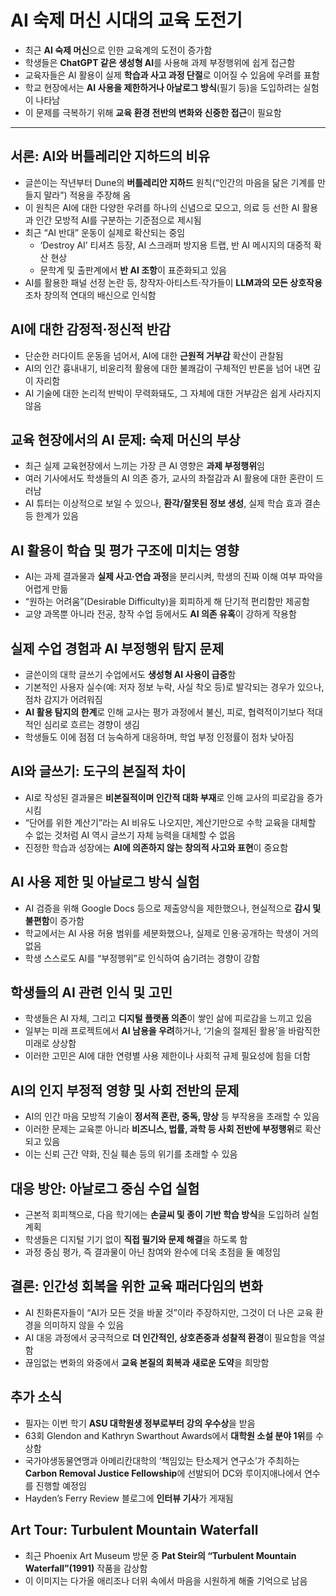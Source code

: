 # AI 숙제 머신 시대의 교육 도전기


* 최근 **AI 숙제 머신**으로 인한 교육계의 도전이 증가함
* 학생들은 **ChatGPT 같은 생성형 AI**를 사용해 과제 부정행위에 쉽게 접근함
* 교육자들은 AI 활용이 실제 **학습과 사고 과정 단절**로 이어질 수 있음에 우려를 표함
* 학교 현장에서는 **AI 사용을 제한하거나 아날로그 방식**(필기 등)을 도입하려는 실험이 나타남
* 이 문제를 극복하기 위해 **교육 환경 전반의 변화와 신중한 접근**이 필요함

---

서론: AI와 버틀레리안 지하드의 비유
---------------------

* 글쓴이는 작년부터 Dune의 **버틀레리안 지하드** 원칙(“인간의 마음을 닮은 기계를 만들지 말라”) 적용을 주장해 옴
* 이 원칙은 AI에 대한 다양한 우려를 하나의 신념으로 모으고, 의료 등 선한 AI 활용과 인간 모방적 AI를 구분하는 기준점으로 제시됨
* 최근 “AI 반대” 운동이 실제로 확산되는 중임
  + ‘Destroy AI’ 티셔츠 등장, AI 스크래퍼 방지용 트랩, 반 AI 메시지의 대중적 확산 현상
  + 문학계 및 출판계에서 **반 AI 조항**이 표준화되고 있음
* AI를 활용한 패널 선정 논란 등, 창작자·아티스트·작가들이 **LLM과의 모든 상호작용**조차 창의적 연대의 배신으로 인식함

AI에 대한 감정적·정신적 반감
-----------------

* 단순한 러다이트 운동을 넘어서, AI에 대한 **근원적 거부감** 확산이 관찰됨
* AI의 인간 흉내내기, 비윤리적 활용에 대한 불쾌감이 구체적인 반론을 넘어 내면 깊이 자리함
* AI 기술에 대한 논리적 반박이 무력화돼도, 그 자체에 대한 거부감은 쉽게 사라지지 않음

교육 현장에서의 AI 문제: 숙제 머신의 부상
-------------------------

* 최근 실제 교육현장에서 느끼는 가장 큰 AI 영향은 **과제 부정행위**임
* 여러 기사에서도 학생들의 AI 의존 증가, 교사의 좌절감과 AI 활용에 대한 혼란이 드러남
* AI 튜터는 이상적으로 보일 수 있으나, **환각/잘못된 정보 생성**, 실제 학습 효과 결손 등 한계가 있음

AI 활용이 학습 및 평가 구조에 미치는 영향
-------------------------

* AI는 과제 결과물과 **실제 사고·연습 과정**을 분리시켜, 학생의 진짜 이해 여부 파악을 어렵게 만듦
* “원하는 어려움”(Desirable Difficulty)을 회피하게 해 단기적 편리함만 제공함
* 교양 과목뿐 아니라 전공, 창작 수업 등에서도 **AI 의존 유혹**이 강하게 작용함

실제 수업 경험과 AI 부정행위 탐지 문제
-----------------------

* 글쓴이의 대학 글쓰기 수업에서도 **생성형 AI 사용이 급증**함
* 기본적인 사용자 실수(예: 저자 정보 누락, 사실 착오 등)로 발각되는 경우가 있으나, 점차 감지가 어려워짐
* **AI 활용 탐지의 한계**로 인해 교사는 평가 과정에서 불신, 피로, 협력적이기보다 적대적인 심리로 흐르는 경향이 생김
* 학생들도 이에 점점 더 능숙하게 대응하며, 학업 부정 인정률이 점차 낮아짐

AI와 글쓰기: 도구의 본질적 차이
-------------------

* AI로 작성된 결과물은 **비본질적이며 인간적 대화 부재**로 인해 교사의 피로감을 증가시킴
* “단어를 위한 계산기”라는 AI 비유도 나오지만, 계산기만으로 수학 교육을 대체할 수 없는 것처럼 AI 역시 글쓰기 자체 능력을 대체할 수 없음
* 진정한 학습과 성장에는 **AI에 의존하지 않는 창의적 사고와 표현**이 중요함

AI 사용 제한 및 아날로그 방식 실험
---------------------

* AI 검증을 위해 Google Docs 등으로 제출양식을 제한했으나, 현실적으로 **감시 및 불편함**이 증가함
* 학교에서는 AI 사용 허용 범위를 세분화했으나, 실제로 인용·공개하는 학생이 거의 없음
* 학생 스스로도 AI를 “부정행위”로 인식하여 숨기려는 경향이 강함

학생들의 AI 관련 인식 및 고민
------------------

* 학생들은 AI 자체, 그리고 **디지털 플랫폼 의존**이 쌓인 삶에 피로감을 느끼고 있음
* 일부는 미래 프로젝트에서 **AI 남용을 우려**하거나, ‘기술의 절제된 활용’을 바람직한 미래로 상상함
* 이러한 고민은 AI에 대한 연령별 사용 제한이나 사회적 규제 필요성에 힘을 더함

AI의 인지 부정적 영향 및 사회 전반의 문제
-------------------------

* AI의 인간 마음 모방적 기술이 **정서적 혼란, 중독, 망상** 등 부작용을 초래할 수 있음
* 이러한 문제는 교육뿐 아니라 **비즈니스, 법률, 과학 등 사회 전반에 부정행위**로 확산되고 있음
* 이는 신뢰 근간 약화, 진실 훼손 등의 위기를 초래할 수 있음

대응 방안: 아날로그 중심 수업 실험
--------------------

* 근본적 회피책으로, 다음 학기에는 **손글씨 및 종이 기반 학습 방식**을 도입하려 실험 계획
* 학생들은 디지털 기기 없이 **직접 필기와 문제 해결**을 하도록 함
* 과정 중심 평가, 즉 결과물이 아닌 참여와 완수에 더욱 초점을 둘 예정임

결론: 인간성 회복을 위한 교육 패러다임의 변화
--------------------------

* AI 친화론자들이 “AI가 모든 것을 바꿀 것”이라 주장하지만, 그것이 더 나은 교육 환경을 의미하지 않을 수 있음
* AI 대응 과정에서 궁극적으로 **더 인간적인, 상호존중과 성찰적 환경**이 필요함을 역설함
* 끊임없는 변화의 와중에서 **교육 본질의 회복과 새로운 도약**을 희망함

추가 소식
-----

* 필자는 이번 학기 **ASU 대학원생 정부로부터 강의 우수상**을 받음
* 63회 Glendon and Kathryn Swarthout Awards에서 **대학원 소설 분야 1위**를 수상함
* 국가야생동물연맹과 아메리칸대학의 ‘책임있는 탄소제거 연구소’가 주최하는 **Carbon Removal Justice Fellowship**에 선발되어 DC와 루이지애나에서 연수를 진행할 예정임
* Hayden’s Ferry Review 블로그에 **인터뷰 기사**가 게재됨

Art Tour: Turbulent Mountain Waterfall
--------------------------------------

* 최근 Phoenix Art Museum 방문 중 **Pat Steir의 “Turbulent Mountain Waterfall”(1991)** 작품을 감상함
* 이 이미지는 다가올 애리조나 더위 속에서 마음을 시원하게 해줄 기억으로 남음
